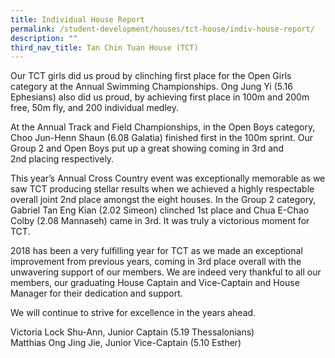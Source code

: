 ```yaml
---
title: Individual House Report
permalink: /student-development/houses/tct-house/indiv-house-report/
description: ""
third_nav_title: Tan Chin Tuan House (TCT)
---
```

Our TCT girls did us proud by clinching first place for the Open Girls category at the Annual Swimming Championships. Ong Jung Yi (5.16 Ephesians) also did us proud, by achieving first place in 100m and 200m free, 50m fly, and 200 individual medley.

At the Annual Track and Field Championships, in the Open Boys category, Choo Jun-Henn Shaun (6.08 Galatia) finished first in the 100m sprint. Our Group 2 and Open Boys put up a great showing coming in 3rd and 2nd placing respectively.

This year’s Annual Cross Country event was exceptionally memorable as we saw TCT producing stellar results when we achieved a highly respectable overall joint 2nd place amongst the eight houses. In the Group 2 category, Gabriel Tan Eng Kian (2.02 Simeon) clinched 1st place and Chua E-Chao Colby (2.08 Mannaseh) came in 3rd. It was truly a victorious moment for TCT.

2018 has been a very fulfilling year for TCT as we made an exceptional improvement from previous years, coming in 3rd place overall with the unwavering support of our members. We are indeed very thankful to all our members, our graduating House Captain and Vice-Captain and House Manager for their dedication and support.

We will continue to strive for excellence in the years ahead.

Victoria Lock Shu-Ann, Junior Captain (5.19 Thessalonians) <br>
Matthias Ong Jing Jie, Junior Vice-Captain (5.10 Esther)